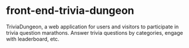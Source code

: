 # front-end-trivia-dungeon
TriviaDungeon, a web application for users and visitors to participate in trivia question marathons. Answer trivia questions by categories, engage with leaderboard, etc.
